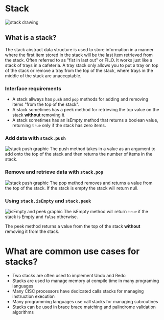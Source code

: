 # Stack
![stack drawing](../../assets/stack-header.png)

## What is a stack? 
The stack abstract data structure is used to store information in a manner
where the first item stored in the stack will be the last item retrieved
from the stack. Often referred to as "fist in last out" or FILO. It works
just like a stack of trays in a cafeteria. A tray stack only allows you
to put a tray on top of the stack or remove a tray from the top of the
stack, where trays in the middle of the stack are unacceptable.

### Interface requirements
* A stack allways has `push` and `pop` methods for adding and removing
  items "from the top of the stack".
* A stack sometimes has a peek method for retrieving the top value on
  the stack **without** removing it.
* A stack sometimes has an isEmpty method that returns a boolean value,
  returning `true` only if the stack has zero items.

### Add data with `stack.push`
![stack push graphic](../../assets/stack-push-graphic.png)
The push method takes in a value as an argument to add onto the top of
the stack and then returns the number of items in the stack.

### Remove and retrieve data with `stack.pop`
![stack push graphic](../../assets/stack-pop-graphic.png)
The pop method removes and returns a value from the top of the stack.
If the stack is empty the stack will return null.

### Using `stack.isEmpty` and `stack.peek`
![isEmpty and peek graphic](../../assets/stack-is-empty-peek-graphic.png)
The isEmpty method will return `true` if the stack is Empty and `false` otherwise.   

The peek method returns a value from the top of the stack **without** removing it from the stack.   

# What are common use cases for stacks?
* Two stacks are often used to implement Undo and Redo
* Stacks are used to manage memory at compile time in many programing languages
* Many CISC processors have dedicated calls stacks for managing instruction execution
* Many programming languages use call stacks for managing subroutines
* Stacks can be used in brace brace matching and palindrome validation algorithms
